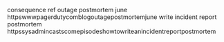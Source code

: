 consequence ref outage postmortem june httpswwwpagerdutycomblogoutagepostmortemjune write incident report postmortem httpssysadmincastscomepisodeshowtowriteanincidentreportpostmortem